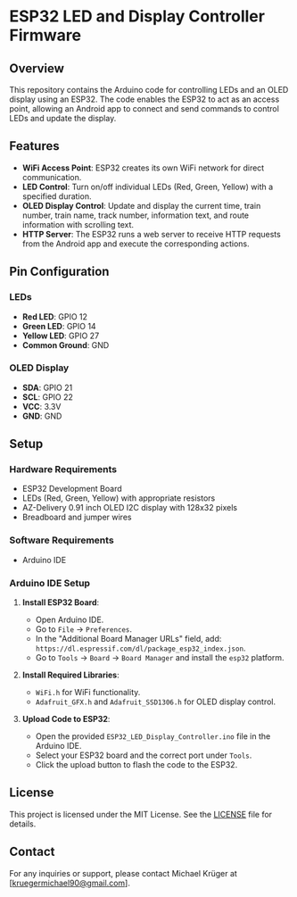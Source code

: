 # ESP32 LED and Display Controller Firmware

## Overview

This repository contains the Arduino code for controlling LEDs and an OLED display using an ESP32. The code enables the ESP32 to act as an access point, allowing an Android app to connect and send commands to control LEDs and update the display.

## Features

- **WiFi Access Point**: ESP32 creates its own WiFi network for direct communication.
- **LED Control**: Turn on/off individual LEDs (Red, Green, Yellow) with a specified duration.
- **OLED Display Control**: Update and display the current time, train number, train name, track number, information text, and route information with scrolling text.
- **HTTP Server**: The ESP32 runs a web server to receive HTTP requests from the Android app and execute the corresponding actions.

## Pin Configuration

### LEDs
- **Red LED**: GPIO 12
- **Green LED**: GPIO 14
- **Yellow LED**: GPIO 27
- **Common Ground**: GND

### OLED Display
- **SDA**: GPIO 21
- **SCL**: GPIO 22
- **VCC**: 3.3V
- **GND**: GND

## Setup

### Hardware Requirements

- ESP32 Development Board
- LEDs (Red, Green, Yellow) with appropriate resistors
- AZ-Delivery 0.91 inch OLED I2C display with 128x32 pixels
- Breadboard and jumper wires

### Software Requirements

- Arduino IDE

### Arduino IDE Setup

1. **Install ESP32 Board**:
   - Open Arduino IDE.
   - Go to `File` -> `Preferences`.
   - In the "Additional Board Manager URLs" field, add: `https://dl.espressif.com/dl/package_esp32_index.json`.
   - Go to `Tools` -> `Board` -> `Board Manager` and install the `esp32` platform.

2. **Install Required Libraries**:
   - `WiFi.h` for WiFi functionality.
   - `Adafruit_GFX.h` and `Adafruit_SSD1306.h` for OLED display control.

3. **Upload Code to ESP32**:
   - Open the provided `ESP32_LED_Display_Controller.ino` file in the Arduino IDE.
   - Select your ESP32 board and the correct port under `Tools`.
   - Click the upload button to flash the code to the ESP32.

## License

This project is licensed under the MIT License. See the [LICENSE](LICENSE) file for details.

## Contact

For any inquiries or support, please contact Michael Krüger at [kruegermichael90@gmail.com].
